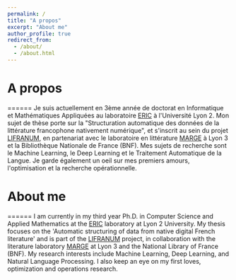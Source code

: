```yaml
---
permalink: /
title: "A propos"
excerpt: "About me"
author_profile: true
redirect_from: 
  - /about/
  - /about.html
---
```


# A propos
======
Je suis actuellement en 3ème année de doctorat en Informatique et Mathématiques Appliquées au laboratoire [ERIC](https://eric.msh-lse.fr/) à l'Université Lyon 2.
Mon sujet de thèse porte sur la "Structuration automatique des données de la littérature francophone nativement numérique", et s'inscrit au sein du projet [LIFRANUM](https://projet-lifranum.univ-lyon3.fr/), en partenariat avec le laboratoire en littérature [MARGE](https://marge.univ-lyon3.fr/) à Lyon 3 et la Bibliothèque Nationale de France (BNF).
Mes sujets de recherche sont le Machine Learning, le Deep Learning et le Traitement Automatique de la Langue. Je garde également un oeil sur mes premiers amours, l'optimisation et la recherche opérationnelle.

# About me
======
I am currently in my third year Ph.D. in Computer Science and Applied Mathematics at the [ERIC](https://eric.msh-lse.fr/) laboratory at Lyon 2 University.
My thesis focuses on the 'Automatic structuring of data from native digital French literature' and is part of the [LIFRANUM](https://projet-lifranum.univ-lyon3.fr/) project, in collaboration with the literature laboratory [MARGE](https://marge.univ-lyon3.fr/) at Lyon 3 and the National Library of France (BNF).
My research interests include Machine Learning, Deep Learning, and Natural Language Processing. I also keep an eye on my first loves, optimization and operations research.